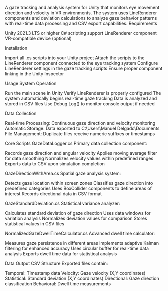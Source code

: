 A gaze tracking and analysis system for Unity that monitors eye movement direction and velocity in VR environments. The system uses LineRenderer components and deviation calculations to analyze gaze behavior patterns with real-time data processing and CSV export capabilities.
Requirements

Unity 2021.3 LTS or higher
C# scripting support
LineRenderer component
VR-compatible device (optional)

Installation

Import all .cs scripts into your Unity project
Attach the scripts to the LineRenderer component connected to the eye tracking system
Configure LineRenderer settings in the gaze tracking scripts
Ensure proper component linking in the Unity Inspector

Usage
System Operation

Run the main scene in Unity
Verify LineRenderer is properly configured
The system automatically begins real-time gaze tracking
Data is analyzed and stored in CSV files
Use Debug.Log() to monitor console output if needed

Data Collection

Real-time Processing: Continuous gaze direction and velocity monitoring
Automatic Storage: Data exported to C:\Users\Manuel Delgado\Documents\
File Management: Duplicate files receive numeric suffixes or timestamps

Core Scripts
GazeDataLogger.cs
Primary data collection component:

Records gaze direction and angular velocity
Applies moving average filter for data smoothing
Normalizes velocity values within predefined ranges
Exports data to CSV upon simulation completion

GazeDirectionWithArea.cs
Spatial gaze analysis system:

Detects gaze location within screen zones
Classifies gaze direction into predefined categories
Uses BoxCollider components to define areas of interest
Records directional data in CSV format

GazeStandardDeviation.cs
Statistical variance analyzer:

Calculates standard deviation of gaze direction
Uses data windows for variation analysis
Normalizes deviation values for comparison
Stores statistical values in CSV files

NormalizedGazeDwellTimeCalculator.cs
Advanced dwell time calculator:

Measures gaze persistence in different areas
Implements adaptive Kalman filtering for enhanced accuracy
Uses circular buffer for real-time data analysis
Exports dwell time data for statistical analysis

Data Output
CSV Structure
Exported files contain:

Temporal: Timestamp data
Velocity: Gaze velocity (X,Y coordinates)
Statistical: Standard deviation (X,Y coordinates)
Directional: Gaze direction classification
Behavioral: Dwell time measurements
